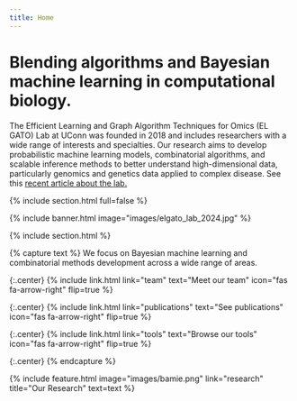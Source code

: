 ```yaml
---
title: Home
---
```


# Blending algorithms and Bayesian machine learning in computational biology.

The Efficient Learning and Graph Algorithm Techniques for Omics (EL GATO) Lab at UConn was founded in 2018 and includes researchers with a wide range of interests and specialties. Our research aims to develop probabilistic machine learning models, combinatorial algorithms, and scalable inference methods to better understand high-dimensional data, particularly genomics and genetics data applied to complex disease. See this [recent article about the lab.](https://today.uconn.edu/2024/10/meet-the-researcher-derek-aguiar-coe)

{% include section.html full=false %}

{% include banner.html image="images/elgato_lab_2024.jpg" %}

{% include section.html %}


{% capture text %}
We focus on Bayesian machine learning and combinatorial methods development across a wide range of areas. 

{:.center}
{%
  include link.html
  link="team"
  text="Meet our team"
  icon="fas fa-arrow-right"
  flip=true
%}

{:.center}
{%
  include link.html
  link="publications"
  text="See publications"
  icon="fas fa-arrow-right"
  flip=true
%}

{:.center}
{%
  include link.html
  link="tools"
  text="Browse our tools"
  icon="fas fa-arrow-right"
  flip=true
%}

{:.center}
{% endcapture %}

{%
  include feature.html
  image="images/bamie.png"
  link="research"
  title="Our Research"
  text=text
%}

